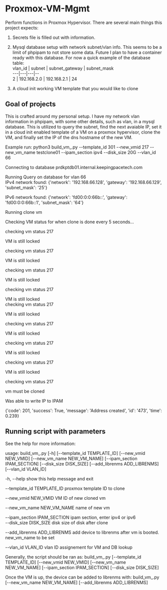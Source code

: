 # Proxmox-VM-Mgmt
Perform functions in Proxmox Hypervisor. There are several main things this project expects:

1. Secrets file is filled out with information.  
2. Mysql database setup with network subnet/vlan info. This seems to be a limit of phpipam to not store some data. Future I plan to have a container ready with this database. For now a quick example of the database table:  
vlan_id | subnet | subnet_gateway | subnet_mask  
---|---|---|--  
2 | 192.168.2.0 | 192.168.2.1 | 24  

3. A cloud init working VM template that you would like to clone  



## Goal of projects

This is crafted around my personal setup. I have my network vlan information in phpipam, with some other details, such as vlan, in a mysql database. This is utilized to query the subnet, find the next avaiable IP, set it in a cloud init enabled template of a VM on a proxmox hypervisor, clone the VM, and finally set the IP of the dns hostname of the new VM.  


Example run:
 python3 build_vm_.py --template_id 301 --new_vmid 217 --new_vm_name testclone01 --ipam_section ipv4 --disk_size 20G --vlan_id 66  

Connecting to database prdkptdb01.internal.keepingpacetech.com  

Running Query on database for vlan 66  
IPv4 network found:  {'network': '192.168.66.128', 'gateway': '192.168.66.129', 'subnet_mask': '25'}  

IPv6 network found:  {'network': 'fd00:0:0:66b::', 'gateway': 'fd00:0:0:66b::1', 'subnet_mask': '64'}  

Running clone vm  

Checking VM status for when clone is done every 5 seconds...  

checking vm status 217  

VM is still locked  

checking vm status 217  

VM is still locked  

checking vm status 217  

VM is still locked  

checking vm status 217  

VM is still locked  
checking vm status 217  

VM is still locked  

checking vm status 217  

VM is still locked  

checking vm status 217  

VM is still locked  

checking vm status 217  

VM is still locked  

checking vm status 217  

vm must be cloned  

Was able to write IP to IPAM  

{'code': 201, 'success': True, 'message': 'Address created', 'id': '473', 'time': 0.239}

## Running script with parameters

See the help for more information:  

usage: build_vm_.py [-h] [--template_id TEMPLATE_ID] [--new_vmid NEW_VMID] [--new_vm_name NEW_VM_NAME] [--ipam_section IPAM_SECTION] [--disk_size DISK_SIZE] [--add_librenms ADD_LIBRENMS] [--vlan_id VLAN_ID]  

  -h, --help show this help message and exit  

  --template_id TEMPLATE_ID proxmox template ID to clone  

  --new_vmid NEW_VMID VM ID of new cloned vm  

  --new_vm_name NEW_VM_NAME name of new vm  

  --ipam_section IPAM_SECTION ipam section, enter ipv4 or ipv6  
  --disk_size DISK_SIZE disk size of disk after clone  

  --add_librenms ADD_LIBRENMS add device to librenms after vm is booted. new_vm_name to be set  

  --vlan_id VLAN_ID vlan ID assignement for VM and DB lookup  

Generally, the script should be ran as: build_vm_.py [--template_id TEMPLATE_ID] [--new_vmid NEW_VMID] [--new_vm_name NEW_VM_NAME] [--ipam_section IPAM_SECTION] [--disk_size DISK_SIZE]  

Once the VM is up, the device can be added to librenms with: build_vm_.py [--new_vm_name NEW_VM_NAME] [--add_librenms ADD_LIBRENMS]





